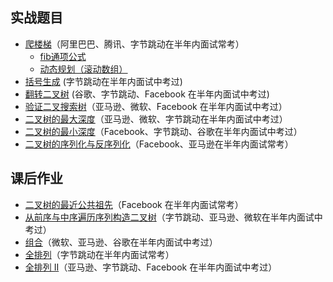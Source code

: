 
实战题目
--------
-   [爬楼梯](https://leetcode-cn.com/problems/climbing-stairs/)（阿里巴巴、腾讯、字节跳动在半年内面试常考）
    -  [fib通项公式](70.climbing-stairs.py3)
    -  [动态规划（滚动数组）](70.climbing-stairs.rolling.go)
-   [括号生成](https://leetcode-cn.com/problems/generate-parentheses/) (字节跳动在半年内面试中考过)
-   [翻转二叉树](https://leetcode-cn.com/problems/invert-binary-tree/description/)
    (谷歌、字节跳动、Facebook 在半年内面试中考过)
-   [验证二叉搜索树](https://leetcode-cn.com/problems/validate-binary-search-tree)（亚马逊、微软、Facebook
    在半年内面试中考过）
-   [二叉树的最大深度](https://leetcode-cn.com/problems/maximum-depth-of-binary-tree)（亚马逊、微软、字节跳动在半年内面试中考过）
-   [二叉树的最小深度](https://leetcode-cn.com/problems/minimum-depth-of-binary-tree)（Facebook、字节跳动、谷歌在半年内面试中考过）
-   [二叉树的序列化与反序列化](https://leetcode-cn.com/problems/serialize-and-deserialize-binary-tree/)（Facebook、亚马逊在半年内面试常考）

课后作业
--------

-   [二叉树的最近公共祖先](https://leetcode-cn.com/problems/lowest-common-ancestor-of-a-binary-tree/)（Facebook
    在半年内面试常考）
-   [从前序与中序遍历序列构造二叉树](https://leetcode-cn.com/problems/construct-binary-tree-from-preorder-and-inorder-traversal)（字节跳动、亚马逊、微软在半年内面试中考过）
-   [组合](https://leetcode-cn.com/problems/combinations/)（微软、亚马逊、谷歌在半年内面试中考过）
-   [全排列](https://leetcode-cn.com/problems/permutations/)（字节跳动在半年内面试常考）
-   [全排列
    II](https://leetcode-cn.com/problems/permutations-ii/)（亚马逊、字节跳动、Facebook
    在半年内面试中考过）
